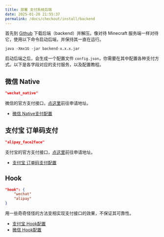 ```yaml
---
title: 部署 支付系统后端
date: 2025-01-28 21:55:37
permalink: /docs/checkout/install/backend
---
```


首先到 [Github](https://github.com/MrXiaoM/SweetCheckout/releases) 下载后端（backend）并解压。像对待 Minecraft 服务端一样对待它，使用以下命令启动后端，并保持其一直在运行。
```shell
java -Xmx1G -jar backend-x.x.x.jar
```

启动后端之后，会生成一个配置文件 `config.json`，你需要在其中配置各种支付方式。以下是各字段对应的支付服务，以及配置教程。

## <Badge text="官方" vertical="unset" raw=true/> 微信 Native
```json
"wechat_native"
```
微信的官方支付接口，[点这里](https://pay.weixin.qq.com/static/product/product_intro.shtml?name=native)前往申请地址。

+ [微信 Native支付配置](/docs/checkout/install/backend/wechat/)

## <Badge text="官方" vertical="unset" raw=true/> 支付宝 订单码支付
```json
"alipay_face2face"
```
支付宝的官方支付接口，[点这里](https://open.alipay.com/api/detail?code=I1080300001000068149&index=0)前往申请地址。

+ [支付宝 订单码支付配置](/docs/checkout/install/backend/alipay)

## <Badge text="第三方" type="warning" vertical="unset" raw=true/> Hook
```json
"hook": {
    "wechat"
    "alipay"
}
```
用一些奇奇怪怪的方法变相实现支付接口的效果，不保证其可靠性。

+ [支付宝 Hook配置](/docs/checkout/install/backend/alipay-hook)
+ [微信 Hook配置](/docs/checkout/install/backend/wechat-hook)
